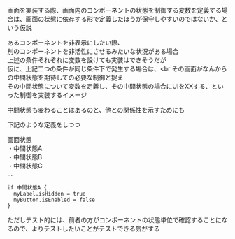 画面を実装する際、画面内のコンポーネントの状態を制御する変数を定義する場合は、画面の状態に依存する形で定義したほうが保守しやすいのではないか、という仮説

あるコンポーネントを非表示にしたい際、<br>
別のコンポーネントを非活性にさせるみたいな状況がある場合<br>
上述の条件それぞれに変数を設けても実装はできそうだが<br>
仮に、上記二つの条件が同じ条件下で発生する場合は、<br
その画面がなんからの中間状態を期待しての必要な制御と捉え<br>
その中間状態について変数を定義し、その中間状態の場合にUIをXXする、といった制御を実装するイメージ

中間状態も変わることはあるのと、他との関係性を示すためにも

下記のような定義をしつつ

画面状態<br>
・中間状態A<br>
・中間状態B<br>
・中間状態C<br>
...

```
if 中間状態A {
  myLabel.isHidden = true
  myButton.isEnabled = false
}
```

ただしテスト的には、前者の方がコンポーネントの状態単位で確認することになるので、よりテストしたいことがテストできる気がする

